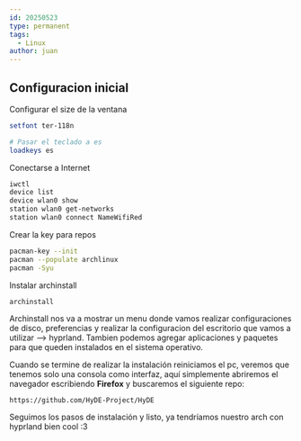```yaml
---
id: 20250523
type: permanent
tags:
  - Linux
author: juan
---
```

## Configuracion inicial

Configurar el size de la ventana
```bash
setfont ter-118n

# Pasar el teclado a es
loadkeys es
```

Conectarse a Internet
```bash
iwctl
device list
device wlan0 show
station wlan0 get-networks
station wlan0 connect NameWifiRed
```

Crear la key para repos
```bash
pacman-key --init
pacman --populate archlinux
pacman -Syu
```

Instalar archinstall
```bash
archinstall
```

Archinstall nos va a mostrar un menu donde vamos realizar configuraciones de disco, preferencias y realizar la configuracion del escritorio que vamos a utilizar  --> hyprland.
Tambien podemos agregar aplicaciones y paquetes para que queden instalados en el sistema operativo.

Cuando se termine de realizar la instalación reiniciamos el pc, veremos que tenemos solo una consola como interfaz, aquí simplemente abriremos el navegador escribiendo **Firefox** y buscaremos el siguiente repo:


	https://github.com/HyDE-Project/HyDE

Seguimos los pasos de instalación y listo, ya tendríamos nuestro arch con hyprland bien cool :3